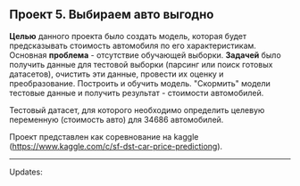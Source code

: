 ## Проект 5. Выбираем авто выгодно

**Целью** данного проекта было создать модель, которая будет предсказывать стоимость автомобиля по его характеристикам.
Основная **проблема** - отсутствие обучающей выборки. 
**Задачей** было получить данные для тестовой выборки (парсинг или поиск готовых датасетов), очистить эти данные, провести их оценку и преобразование. Построить и обучить модель. "Скормить" модели тестовые данные и получить результат - стоимости автомобилей.

Тестовый датасет, для которого необходимо определить целевую переменную (стоимость авто) для 34686 автомобилей.  

Проект представлен как соревнование на kaggle (https://www.kaggle.com/c/sf-dst-car-price-predictiong).


***
Updates:

